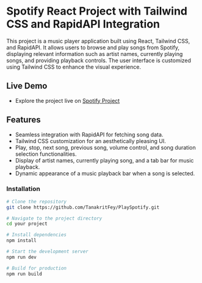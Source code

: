 # Spotify React Project with Tailwind CSS and RapidAPI Integration

This project is a music player application built using React, Tailwind CSS, and RapidAPI. It allows users to browse and play songs from Spotify, displaying relevant information such as artist names, currently playing songs, and providing playback controls. The user interface is customized using Tailwind CSS to enhance the visual experience.

## Live Demo
- Explore the project live on [Spotify Project](https://spotify-tanakrit.netlify.app/)

## Features

- Seamless integration with RapidAPI for fetching song data.
- Tailwind CSS customization for an aesthetically pleasing UI.
- Play, stop, next song, previous song, volume control, and song duration selection functionalities.
- Display of artist names, currently playing song, and a tab bar for music playback.
- Dynamic appearance of a music playback bar when a song is selected.

### Installation

```bash
# Clone the repository
git clone https://github.com/TanakritFey/PlaySpotify.git

# Navigate to the project directory
cd your project

# Install dependencies
npm install

# Start the development server
npm run dev

# Build for production
npm run build
